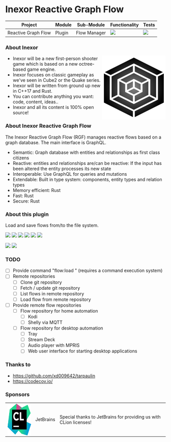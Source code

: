 # Inexor Reactive Graph Flow

| Project             | Module | Sub-Module   | Functionality                                                        | Tests                                                                                                                                                |
|---------------------|--------|--------------|----------------------------------------------------------------------|------------------------------------------------------------------------------------------------------------------------------------------------------|
| Reactive Graph Flow | Plugin | Flow Manager | <img src="https://img.shields.io/badge/state-completed-brightgreen"> | [<img src="https://img.shields.io/codecov/c/github/aschaeffer/inexor-rgf-plugin-flow-manager">](https://app.codecov.io/gh/aschaeffer/inexor-rgf-plugin-flow-manager) |

### About Inexor

<a href="https://inexor.org/">
<img align="right" width="200" height="200" src="https://raw.githubusercontent.com/aschaeffer/inexor-rgf-plugin-flow-manager/main/docs/images/inexor_2.png">
</a>

* Inexor will be a new first-person shooter game which is based on a new octree-based game engine.
* Inexor focuses on classic gameplay as we've seen in Cube2 or the Quake series.
* Inexor will be written from ground up new in C++17 and Rust.
* You can contribute anything you want: code, content, ideas..
* Inexor and all its content is 100% open source!

### About Inexor Reactive Graph Flow

The Inexor Reactive Graph Flow (RGF) manages reactive flows based on a graph database. The main interface is GraphQL.

* Semantic: Graph database with entities and relationships as first class citizens
* Reactive: entities and relationships are/can be reactive: If the input has been altered the entity processes its new state
* Interoperable: Use GraphQL for queries and mutations
* Extendable: Built in type system: components, entity types and relation types
* Memory efficient: Rust
* Fast: Rust
* Secure: Rust

### About this plugin

Load and save flows from/to the file system.

[<img src="https://img.shields.io/badge/Language-Rust-brightgreen">](https://www.rust-lang.org/)
[<img src="https://img.shields.io/badge/Platforms-Linux%20%26%20Windows-brightgreen">]()
[<img src="https://img.shields.io/github/workflow/status/aschaeffer/inexor-rgf-plugin-flow-manager/Rust">](https://github.com/aschaeffer/inexor-rgf-plugin-flow-manager/actions?query=workflow%3ARust)
[<img src="https://img.shields.io/github/last-commit/aschaeffer/inexor-rgf-plugin-flow-manager">]()
[<img src="https://img.shields.io/github/languages/code-size/aschaeffer/inexor-rgf-plugin-flow-manager">]()
[<img src="https://img.shields.io/codecov/c/github/aschaeffer/inexor-rgf-plugin-flow-manager">](https://app.codecov.io/gh/aschaeffer/inexor-rgf-plugin-flow-manager)

[<img src="https://img.shields.io/github/license/aschaeffer/inexor-rgf-plugin-flow-manager">](https://github.com/aschaeffer/inexor-rgf-plugin-flow-manager/blob/main/LICENSE)
[<img src="https://img.shields.io/discord/698219248954376256?logo=discord">](https://discord.com/invite/acUW8k7)

### TODO

-[ ] Provide command "flow:load <path>" (requires a command execution system)
-[ ] Remote repositories
  -[ ] Clone git repository
  -[ ] Fetch / update git repository
  -[ ] List flows in remote repository
  -[ ] Load flow from remote repository
-[ ] Provide remote flow repositories
  -[ ] Flow repository for home automation
    -[ ] Kodi
    -[ ] Shelly via MQTT
  -[ ] Flow repository for desktop automation
    -[ ] Tray
    -[ ] Stream Deck
    -[ ] Audio player with MPRIS
    -[ ] Web user interface for starting desktop applications

### Thanks to

* https://github.com/xd009642/tarpaulin
* https://codecov.io/

### Sponsors

|                                                                                                                                                                                                                               |           |                                                                   |
|-------------------------------------------------------------------------------------------------------------------------------------------------------------------------------------------------------------------------------|-----------|-------------------------------------------------------------------|
| <a href="https://www.jetbrains.com/?from=github.com/inexorgame"><img align="right" width="100" height="100" src="https://raw.githubusercontent.com/aschaeffer/inexor-rgf-plugin-logical/main/docs/images/icon_CLion.svg"></a> | JetBrains | Special thanks to JetBrains for providing us with CLion licenses! |

